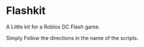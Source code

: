 # Flashkit
A Little kit for a Roblox DC Flash game.


Simply Follow the directions in the name of the scripts.
